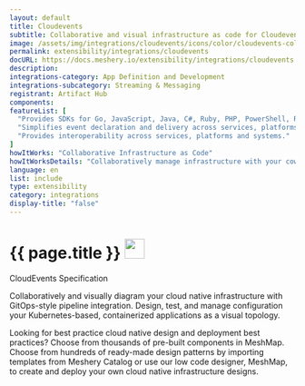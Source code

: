 ```yaml
---
layout: default
title: Cloudevents
subtitle: Collaborative and visual infrastructure as code for Cloudevents
image: /assets/img/integrations/cloudevents/icons/color/cloudevents-color.svg
permalink: extensibility/integrations/cloudevents
docURL: https://docs.meshery.io/extensibility/integrations/cloudevents
description: 
integrations-category: App Definition and Development
integrations-subcategory: Streaming & Messaging
registrant: Artifact Hub
components: 
featureList: [
  "Provides SDKs for Go, JavaScript, Java, C#, Ruby, PHP, PowerShell, Rust, and Python that can be used to build event routers, tracing systems, and other tools.",
  "Simplifies event declaration and delivery across services, platforms, and beyond.",
  "Provides interoperability across services, platforms and systems."
]
howItWorks: "Collaborative Infrastructure as Code"
howItWorksDetails: "Collaboratively manage infrastructure with your coworkers synchronously sharing the same designs."
language: en
list: include
type: extensibility
category: integrations
display-title: "false"
---
```

<h1>{{ page.title }} <img src="{{ page.image }}" style="width: 35px; height: 35px;" /></h1>

<p>
CloudEvents Specification
</p>
<p>
    Collaboratively and visually diagram your cloud native infrastructure with GitOps-style pipeline integration. Design, test, and manage configuration your Kubernetes-based, containerized applications as a visual topology.
</p>
<p>
    Looking for best practice cloud native design and deployment best practices? Choose from thousands of pre-built components in MeshMap. Choose from hundreds of ready-made design patterns by importing templates from Meshery Catalog or use our low code designer, MeshMap, to create and deploy your own cloud native infrastructure designs.
</p>
